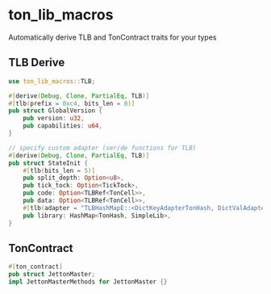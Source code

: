 # ton_lib_macros

Automatically derive TLB and TonContract traits for your types

## TLB Derive

```rust
use ton_lib_macros::TLB;

#[derive(Debug, Clone, PartialEq, TLB)]
#[tlb(prefix = 0xc4, bits_len = 8)]
pub struct GlobalVersion {
    pub version: u32,
    pub capabilities: u64,
}

// specify custom adapter (ser/de functions for TLB)
#[derive(Debug, Clone, PartialEq, TLB)]
pub struct StateInit {
    #[tlb(bits_len = 5)]
    pub split_depth: Option<u8>,
    pub tick_tock: Option<TickTock>,
    pub code: Option<TLBRef<TonCell>>,
    pub data: Option<TLBRef<TonCell>>,
    #[tlb(adapter = "TLBHashMapE::<DictKeyAdapterTonHash, DictValAdapterTLB<_>>::new(256)")]
    pub library: HashMap<TonHash, SimpleLib>,
}
```

## TonContract

```rust
#[ton_contract]
pub struct JettonMaster;
impl JettonMasterMethods for JettonMaster {}
```
